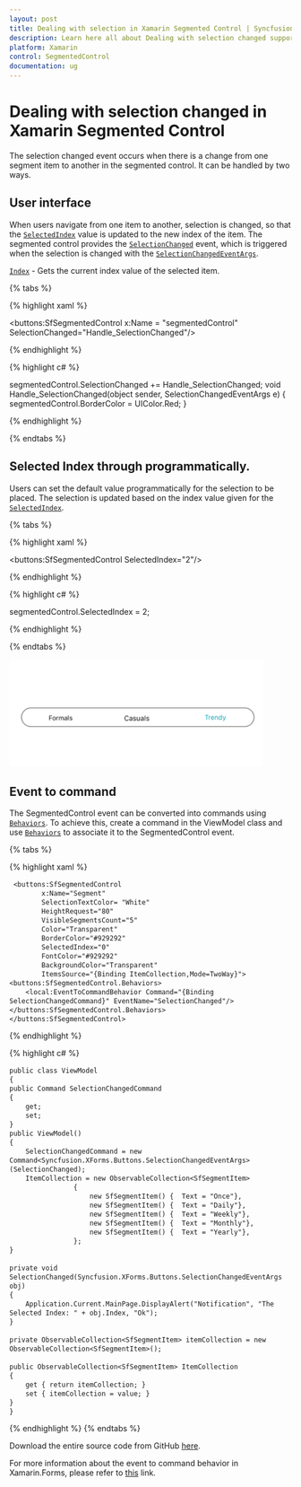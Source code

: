 ```yaml
---
layout: post
title: Dealing with selection in Xamarin Segmented Control | Syncfusion
description: Learn here all about Dealing with selection changed support in Syncfusion Xamarin Segmented Control (SfSegmentedControl) and more.
platform: Xamarin
control: SegmentedControl
documentation: ug
---
```


# Dealing with selection changed in Xamarin Segmented Control

The selection changed event occurs when there is a change from one segment item to another in the segmented control. It can be handled by two ways.

## User interface

When users navigate from one item to another, selection is changed, so that the [`SelectedIndex`](https://help.syncfusion.com/cr/xamarin/Syncfusion.XForms.Buttons.SfSegmentedControl.html#Syncfusion_XForms_Buttons_SfSegmentedControl_SelectedIndex) value is updated to the new index of the item. The segmented control provides the [`SelectionChanged`](https://help.syncfusion.com/cr/xamarin/Syncfusion.XForms.Buttons.SfSegmentedControl.html#Syncfusion_XForms_Buttons_SfSegmentedControl_SelectionChanged) event, which is triggered when the selection is changed with the [`SelectionChangedEventArgs`](https://help.syncfusion.com/cr/xamarin/Syncfusion.XForms.Buttons.SelectionChangedEventArgs.html).

[`Index`](https://help.syncfusion.com/cr/xamarin/Syncfusion.XForms.Buttons.SelectionChangedEventArgs.html#Syncfusion_XForms_Buttons_SelectionChangedEventArgs_Index) - Gets the current index value of the selected item.

{% tabs %}

{% highlight xaml %}

 <buttons:SfSegmentedControl x:Name = "segmentedControl" SelectionChanged="Handle_SelectionChanged"/>

{% endhighlight %}

{% highlight c# %}

segmentedControl.SelectionChanged += Handle_SelectionChanged;
void Handle_SelectionChanged(object sender, SelectionChangedEventArgs e)
    {
       segmentedControl.BorderColor = UIColor.Red;
    }

{% endhighlight %}

{% endtabs %}

## Selected Index through programmatically.

Users can set the default value programmatically for the selection to be placed. The selection is updated based on the index value given for the [`SelectedIndex`](https://help.syncfusion.com/cr/xamarin/Syncfusion.XForms.Buttons.SfSegmentedControl.html#Syncfusion_XForms_Buttons_SfSegmentedControl_SelectedIndex). 

{% tabs %}

{% highlight xaml %}

 <buttons:SfSegmentedControl SelectedIndex="2"/>

{% endhighlight %}

{% highlight c# %}

segmentedControl.SelectedIndex = 2;

{% endhighlight %}

{% endtabs %}


![selectionchange](images/Selection-changed/selectionchange.png)

## Event to command

The SegmentedControl event can be converted into commands using [`Behaviors`](https://developer.xamarin.com/guides/xamarin-forms/behaviors/). To achieve this, create a command in the ViewModel class and use [`Behaviors`](https://developer.xamarin.com/guides/xamarin-forms/behaviors/) to associate it to the SegmentedControl event.

{% tabs %}

{% highlight xaml %}

     <buttons:SfSegmentedControl 
            x:Name="Segment" 
            SelectionTextColor= "White"
            HeightRequest="80"
            VisibleSegmentsCount="5"
            Color="Transparent" 
            BorderColor="#929292"
            SelectedIndex="0" 
            FontColor="#929292"
            BackgroundColor="Transparent"
            ItemsSource="{Binding ItemCollection,Mode=TwoWay}">
    <buttons:SfSegmentedControl.Behaviors>
        <local:EventToCommandBehavior Command="{Binding SelectionChangedCommand}" EventName="SelectionChanged"/>
    </buttons:SfSegmentedControl.Behaviors>
    </buttons:SfSegmentedControl>

{% endhighlight %}

{% highlight c# %}

    public class ViewModel
    {
    public Command SelectionChangedCommand
    {
        get;
        set;
    }
    public ViewModel()
    {
        SelectionChangedCommand = new Command<Syncfusion.XForms.Buttons.SelectionChangedEventArgs>(SelectionChanged);
        ItemCollection = new ObservableCollection<SfSegmentItem>
                    {
                        new SfSegmentItem() {  Text = "Once"},
                        new SfSegmentItem() {  Text = "Daily"},
                        new SfSegmentItem() {  Text = "Weekly"},
                        new SfSegmentItem() {  Text = "Monthly"},
                        new SfSegmentItem() {  Text = "Yearly"},
                    };
    }

    private void SelectionChanged(Syncfusion.XForms.Buttons.SelectionChangedEventArgs obj)
    {
        Application.Current.MainPage.DisplayAlert("Notification", "The Selected Index: " + obj.Index, "Ok");
    }

    private ObservableCollection<SfSegmentItem> itemCollection = new ObservableCollection<SfSegmentItem>();

    public ObservableCollection<SfSegmentItem> ItemCollection
    {
        get { return itemCollection; }
        set { itemCollection = value; }
    }
    }

{% endhighlight %}
{% endtabs %}

Download the entire source code from GitHub [here](https://github.com/SyncfusionExamples/xamarin.forms-segmentedcontrol-with-event-to-command-behavior).

For more information about the event to command behavior in Xamarin.Forms, please refer to [this](https://developer.xamarin.com/samples/xamarin-forms/Behaviors/EventToCommandBehavior/) link.


